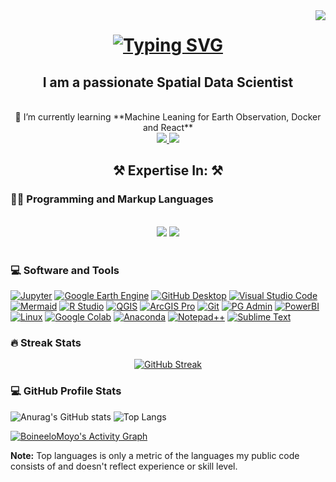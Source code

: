 <img align="right" src="https://visitor-badge.laobi.icu/badge?page_id=BoineeloMoyo.BoineeloMoyo" />

<h1 align="center">
    <a href="https://git.io/typing-svg"> 
        <img src="https://readme-typing-svg.herokuapp.com?font=Fira+Code&pause=1000&color=3BA198&random=false&width=435&separator=%3C&lines=Hello+There+%F0%9F%91%8B;++I+am+Boineelo" alt="Typing SVG" /></a>
</h1>
 
<h2 align="center">I am a passionate Spatial Data Scientist </h2>   

<br/> 
<div align = "center">
 🌱 I’m currently learning **Machine Leaning for Earth Observation, Docker and React**   
</div>

<div align="center"> 
  <a href="https://www.linkedin.com/in/boineelo/" target="_blank">
    <img src="https://img.shields.io/badge/LinkedIn-0077B5?style=for-the-badge&logo=linkedin&logoColor=white" target="_blank" /> 
  </a>
  <a href="https://twitter.com/BoineeloMoyo" target="_blank">
     <img src="https://img.shields.io/badge/Twitter-1DA1F2?style=for-the-badge&logo=twitter&logoColor=white" target="_blank" />  
  </a>
</div>


<h2 align="center">⚒️ Expertise In: ⚒️</h2>
<h3>👨‍💻 Programming and Markup Languages</h3>
<br/>
<div align="center">
    <img src="https://skillicons.dev/icons?i=python,javascript,r,typescript,mysql,postgresql" /> 
    <img src="https://skillicons.dev/icons?i=react,html,css,github,git" /> <br>
</div>
<br/>

<h3>💻 Software and Tools</h3>

  <p>
       <a href="#"><img alt="Jupyter" src="https://img.shields.io/badge/jupyter-%23FA0F00.svg?style=for-the-badge&logo=jupyter&logoColor=white"></a>
       <a href="#"><img alt="Google Earth Engine" src="https://img.shields.io/badge/google_earth_engine-blue"></a>
      <a href="#"><img alt="GitHub Desktop" src="https://img.shields.io/badge/GitHub%20Desktop-8034A9.svg?logo=github&logoColor=white"></a>
       <a href="#"><img alt="Visual Studio Code" src="https://img.shields.io/badge/Visual%20Studio%20Code-0078d7.svg?logo=visual-studio-code&logoColor=white"></a>
      <a href="#"><img alt="Mermaid" src="https://img.shields.io/badge/mermaid-DE00A5"></a> 
      <a href="#"><img alt="R Studio" src="https://img.shields.io/badge/R_Studio-4AA4DE"></a>
      <a href="#"><img alt="QGIS" src="https://img.shields.io/badge/QGIS-234ea94b"></a> 
      <a href="#"><img alt="ArcGIS Pro" src="https://img.shields.io/badge/ArcGIS_Pro-008CC1"></a>
      <a href="#"><img alt="Git" src="https://img.shields.io/badge/Git-F05033.svg?logo=git&logoColor=white"></a>
      <a href="#"><img alt="PG Admin" src="https://img.shields.io/badge/PG_Admin-035a7d"></a>
      <a href="#"><img alt="PowerBI" src="https://img.shields.io/badge/PowerBI-ffdd00"></a>
     <a href="#"><img alt="Linux" src="https://img.shields.io/badge/Linux-1793D1.svg?logo=arch-linux&logoColor=white"></a>
     <a href="#"><img alt="Google Colab" src="https://img.shields.io/badge/google_colab-DD6620"></a>
     <a href="#"><img alt="Anaconda" src="https://img.shields.io/badge/Anaconda-%2344A833.svg?style=for-the-badge&logo=anaconda&logoColor=white"></a> 
      <a href="#"><img alt="Notepad++" src="https://img.shields.io/badge/Notepad++-90E59A.svg?style=for-the-badge&logo=notepad%2b%2b&logoColor=black"></a> 
    <a href="#"><img alt="Sublime Text" src="https://img.shields.io/badge/sublime_text-%23575757.svg?style=for-the-badge&logo=sublime-text&logoColor=important"></a> 
      
    
  </p>

  <h3>🔥 Streak Stats </h3>
  <div align="center">
        <a href="https://git.io/streak-stats">
            <img src="https://github-readme-streak-stats.herokuapp.com?user=BoineeloMoyo&theme=neon" alt="GitHub Streak" /></a>
  </div>

  <h3>💻 GitHub Profile Stats</h3>  
  
![Anurag's GitHub stats](https://github-readme-stats.vercel.app/api?username=BoineeloMoyo&show_icons=true&theme=radical) 
![Top Langs](https://github-readme-stats.vercel.app/api/top-langs/?username=BoineeloMoyo&layout=donut&theme=react&hide_border=true&bg_color=1F222E&title_color=F85D7F&icon_color=F8D866_height="192px")

  <a href="https://github.com/ashutosh00710/github-readme-activity-graph"><img alt="BoineeloMoyo's Activity Graph" src="https://github-readme-activity-graph.vercel.app/graph/?username=BoineeloMoyo&bg_color=1F222E&color=F8D866&line=F85D7F&point=FFFFFF&hide_border=true" /></a>

  
  <b>Note:</b> Top languages is only a metric of the languages my public code consists of and doesn't reflect experience or skill level.
  
  <!-- https://github.com/ashutosh00710/github-readme-activity-graph -->

